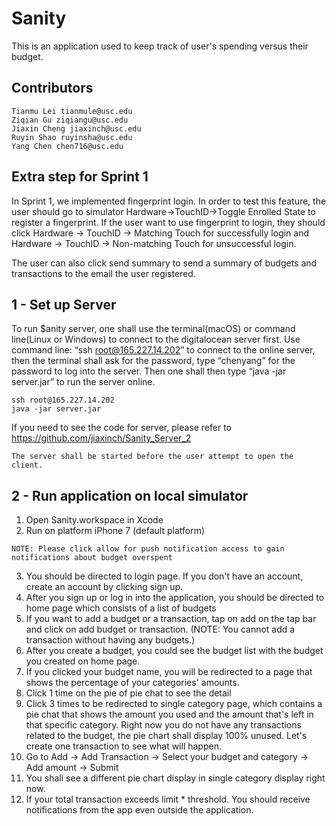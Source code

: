 # Sanity

This is an application used to keep track of user's spending versus their budget.

## Contributors
    Tianmu Lei tianmule@usc.edu
    Ziqian Gu ziqiangu@usc.edu
    Jiaxin Cheng jiaxinch@usc.edu
    Ruyin Shao ruyinsha@usc.edu
    Yang Chen chen716@usc.edu
   
## Extra step for Sprint 1
   In Sprint 1, we implemented fingerprint login. In order to test this feature, the user should go to simulator Hardware->TouchID->Toggle Enrolled State to register a fingerprint.
   If the user want to use fingerprint to login, they should click Hardware -> TouchID -> Matching Touch for successfully login and Hardware -> TouchID -> Non-matching Touch for unsuccessful login. 
   
   The user can also click send summary to send a summary of budgets and transactions to the email the user registered. 
   
## 1 - Set up Server
  To run $anity server, one shall use the terminal(macOS) or command line(Linux or Windows) to connect to the digitalocean server first. Use command line: “ssh root@165.227.14.202” to connect to the online server, then the terminal shall ask for the password, type “chenyang” for the password to log into the server. Then one shall then type “java -jar server.jar” to run the server online. 
  ```
  ssh root@165.227.14.202
  java -jar server.jar
  ```
  If you need to see the code for server, please refer to https://github.com/jiaxinch/Sanity_Server_2

```
The server shall be started before the user attempt to open the client.
```

## 2 - Run application on local simulator
  1) Open Sanity.workspace in Xcode
  2) Run on platform iPhone 7 (default platform)
  ```
  NOTE: Please click allow for push notification access to gain notifications about budget overspent
  ```
  3) You should be directed to login page. If you don't have an account, create an account by clicking sign up.
  4) After you sign up or log in into the application, you should be directed to home page which consists of a list of budgets
  5) If you want to add a budget or a transaction, tap on add on the tap bar and click on add budget or transaction. (NOTE: You cannot add a transaction without having any budgets.)
  6) After you create a budget, you could see the budget list with the budget you created on home page.
  7) If you clicked your budget name, you will be redirected to a page that shows the percentage of your categories' amounts.
  8) Click 1 time on the pie of pie chat to see the detail
  9) Click 3 times to be redirected to single category page, which contains a pie chat that shows the amount you used and the amount that's left in that specific category. Right now you do not have any transactions related to the budget, the pie chart shall display 100% unused. Let's create one transaction to see what will happen.
  10) Go to Add -> Add Transaction -> Select your budget and category -> Add amount -> Submit
  11) You shall see a different pie chart display in single category display right now.
  12) If your total transaction exceeds limit * threshold. You should receive notifications from the app even outside the application.
  
